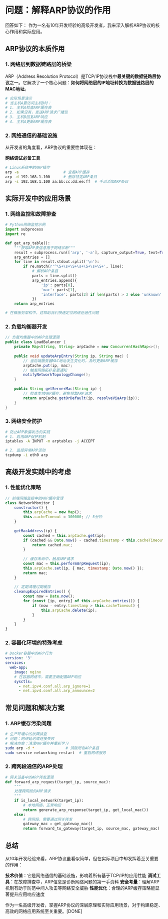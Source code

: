 # 问题：解释ARP协议的作用
回答如下：
作为一名有10年开发经验的高级开发者，我来深入解析ARP协议的核心作用和实际应用。

## ARP协议的本质作用

### 1. 网络层到数据链路层的桥梁
ARP（Address Resolution Protocol）是TCP/IP协议栈中**最关键的数据链路层协议**之一。它解决了一个核心问题：**如何将网络层的IP地址转换为数据链路层的MAC地址**。

```bash
# 实际场景演示
# 当主机A要访问主机B时：
# 1. 主机A检查ARP缓存表
# 2. 如果没有，发送ARP请求广播包
# 3. 主机B回复ARP响应
# 4. 主机A更新ARP缓存表
```

### 2. 网络通信的基础设施
从开发者的角度看，ARP协议的重要性体现在：

**网络调试必备工具**
```bash
# Linux系统中的ARP操作
arp -a                    # 查看ARP缓存
arp -d 192.168.1.100      # 删除特定ARP条目
arp -s 192.168.1.100 aa:bb:cc:dd:ee:ff  # 手动添加ARP条目
```

## 实际开发中的应用场景

### 1. 网络监控和故障排查
```python
# Python网络监控示例
import subprocess
import re

def get_arp_table():
    """获取ARP表信息用于网络诊断"""
    result = subprocess.run(['arp', '-a'], capture_output=True, text=True)
    arp_entries = []
    for line in result.stdout.split('\n'):
        if re.match(r'^\S+\s+\S+\s+\S+\s+\S+', line):
            # 解析ARP条目
            parts = line.split()
            arp_entries.append({
                'ip': parts[0],
                'mac': parts[1],
                'interface': parts[2] if len(parts) > 2 else 'unknown'
            })
    return arp_entries

# 在微服务架构中，这帮助我们快速定位网络连通性问题
```

### 2. 负载均衡器开发
```java
// 负载均衡器中的ARP处理逻辑
public class LoadBalancer {
    private Map<String, String> arpCache = new ConcurrentHashMap<>();
    
    public void updateArpEntry(String ip, String mac) {
        // 当后端服务器MAC地址发生变化时，及时更新ARP缓存
        arpCache.put(ip, mac);
        // 触发网络拓扑变更通知
        notifyNetworkTopologyChange();
    }
    
    public String getServerMac(String ip) {
        // 检查本地ARP缓存，避免频繁ARP请求
        return arpCache.getOrDefault(ip, resolveViaArp(ip));
    }
}
```

### 3. 网络安全防护
```bash
# 防止ARP欺骗攻击的实践
# 1. 启用ARP保护机制
iptables -A INPUT -m arptables -j ACCEPT

# 2. 监控异常ARP活动
tcpdump -i eth0 arp
```

## 高级开发实践中的考虑

### 1. 性能优化策略
```javascript
// 前端网络监控中的ARP缓存管理
class NetworkMonitor {
    constructor() {
        this.arpCache = new Map();
        this.cacheTimeout = 300000; // 5分钟
    }
    
    getMacAddress(ip) {
        const cached = this.arpCache.get(ip);
        if (cached && Date.now() - cached.timestamp < this.cacheTimeout) {
            return cached.mac;
        }
        
        // 缓存未命中，触发ARP请求
        const mac = this.performArpRequest(ip);
        this.arpCache.set(ip, { mac, timestamp: Date.now() });
        return mac;
    }
    
    // 定期清理过期缓存
    cleanupExpiredEntries() {
        const now = Date.now();
        for (const [ip, entry] of this.arpCache.entries()) {
            if (now - entry.timestamp > this.cacheTimeout) {
                this.arpCache.delete(ip);
            }
        }
    }
}
```

### 2. 容器化环境的特殊考虑
```yaml
# Docker容器中的ARP行为
version: '3'
services:
  web-app:
    image: nginx
    # 在容器网络中，需要正确配置ARP响应
    sysctls:
      - net.ipv4.conf.all.arp_ignore=1
      - net.ipv4.conf.all.arp_announce=2
```

## 常见问题和解决方案

### 1. ARP缓存污染问题
```bash
# 生产环境中的故障排查
# 问题：网络延迟或连接失败
# 解决方案：清理ARP缓存并重新学习
sudo arp -d *              # 清除所有ARP条目
sudo service networking restart  # 重启网络服务
```

### 2. 跨网段通信的ARP处理
```python
# 网关设备中的ARP转发逻辑
def forward_arp_request(target_ip, source_mac):
    """
    处理跨网段的ARP请求
    """
    if is_local_network(target_ip):
        # 本地网络，正常响应
        return generate_arp_response(target_ip, get_local_mac())
    else:
        # 跨网段，需要通过网关转发
        gateway_mac = get_gateway_mac()
        return forward_to_gateway(target_ip, source_mac, gateway_mac)
```

## 总结

从10年开发经验来看，ARP协议虽看似简单，但在实际项目中却发挥着至关重要的作用：

**技术价值**：它是网络通信的基础设施，影响着所有基于TCP/IP的应用性能
**调试工具**：在故障排查中，ARP信息是诊断网络问题的第一手资料
**安全考量**：理解ARP机制有助于防范中间人攻击等网络安全威胁
**性能优化**：合理的ARP缓存策略能显著提升应用响应速度

作为一名高级开发者，掌握ARP协议的深层原理和实际应用场景，对于构建稳定、高效的网络应用系统至关重要。[DONE]